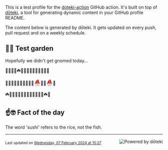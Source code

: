 This is a test profile for the [doteki-action](https://github.com/welpo/doteki-action) GitHub action. It's built on top of [dōteki](https://doteki.org), a tool for generating dynamic content in your GitHub profile README.

The content below is generated by dōteki. It gets updated on every push, pull request and on a weekly schedule.

## 👨‍🌾 Test garden

Hopefully we didn't get gnomed today…

<!-- garden start -->
🍄🦋🌸🍀☘️🌸🍄🌱🌹🌸🌷🌹🌱🌸🌼
<!-- garden end --><!-- garden start -->
🐛🌳🌿🍄🌲🦋🌳🌱🌸🍀<sub><img src="https://raw.githubusercontent.com/welpo/doteki-action/main/assets/gnomed.png" width="21" alt="Consider yourself gnomed"></sub>🌳🌳<sub><img src="https://raw.githubusercontent.com/welpo/doteki-action/main/assets/gnomed.png" width="21" alt="Consider yourself gnomed"></sub>🌹
<!-- garden end --><!-- garden start -->
☘️🌲🌱🌿🐸🍀🌹🌳🌲🌿🌿🌿🦋☘️🌼
<!-- garden end -->

## ☝️🤓 Fact of the day

<!-- did_you_know start -->
The word 'sushi' refers to the rice, not the fish.
<!-- did_you_know end -->

---

<a href="https://doteki.org"><img src="https://img.shields.io/badge/powered_by-d%C5%8Dteki-0?style=flat-square&labelColor=202b2d&color=5E936C" align="right" alt="Powered by dōteki"></a> <div style="text-align: left;"><sub>
<!-- last_updated start -->Last updated on <a href="https://github.com/welpo/doteki-action/actions/workflows/ci.yaml">Wednesday, 07 February 2024 at 15:27<!-- last_updated end --></sub></div>
